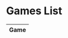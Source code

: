 # Games List

<table id="GamesList">
<thead>
	<tr>
		<th colspan="2">Game</th>
	</tr>
</thead>
<tbody>
</tbody>
</table>

<script>
$(document).ready(function(){
	var BGGIDList = "";
	var html = "";

	$.get(
		"https://nightb1ade.github.io/Board-Game-Helper/Games/GamesList.xml"
		,function(data){
			BGGIDList = $(data).find("Games Game").map(function(){
				return $(this).attr("id");
			})
			.get()
			.join();
		}
	)
	.done(function(){
		$.get(
			"https://www.boardgamegeek.com/xmlapi2/thing?id=" + BGGIDList
			,function(data){
				var item = $(data).find("items item");

				item.sort(function(a,b){
					return ($(a).find("name[type='primary']").attr("value") > $(b).find("name[type='primary']").attr("value")) ? 1 : 0;
				});

				item.each(function(i,v){
html += ""
+ "	<tr>"
+ "		<td><img src='" + $(v).find("thumbnail").text() + "'></td>"
+ "		<td>" + $(v).find("name[type='primary']").attr("value") + "</td>"
+ "	</tr>";
				});
			}
		)
		.done(function(){
			$("#GamesList tbody").html(html);
		});
	});
});
</script>
